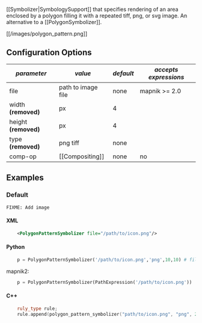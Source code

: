 <!-- Name: PolygonPatternSymbolizer -->
<!-- Version: 8 -->
<!-- Last-Modified: 2011/10/14 08:15:29 -->
<!-- Author: floledermann -->
[[Symbolizer|SymbologySupport]] that specifies rendering of an area enclosed by a polygon filling it with a repeated tiff, png, or svg image. An alternative to a [[PolygonSymbolizer]].

[[/images/polygon_pattern.png]]
## Configuration Options

| *parameter* | *value* | *default* | *accepts expressions* |
--------------|---------|-----------|-----------------------|
| file | path to image file | none | mapnik >= 2.0 |
| width **(removed)**| px | 4 | |
| height **(removed)**| px | 4 | |
| type **(removed)**| png tiff | none | |
| comp-op | [[Compositing]] | none | no |

## Examples

### Default

` FIXME: Add image `

#### XML

```xml
    <PolygonPatternSymbolizer file="/path/to/icon.png"/>
```

#### Python

```python
    p = PolygonPatternSymbolizer('/path/to/icon.png','png',10,10) # file, type, width, height
```

mapnik2:

```python
    p = PolygonPatternSymbolizer(PathExpression('/path/to/icon.png'))
```

#### C++


```cpp
    ruly_type rule;
    rule.append(polygon_pattern_symbolizer("path/to/icon.png", "png", 20, 20)); // file, type, width, height
```